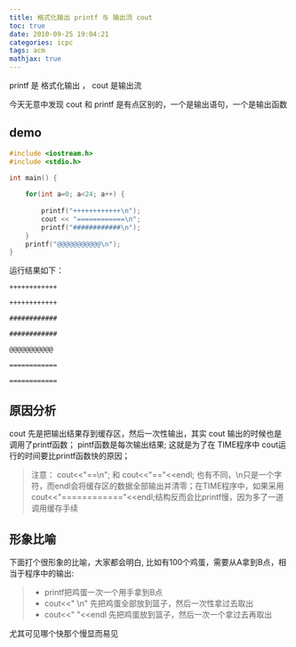 ```yaml
---
title: 格式化输出 printf 与 输出流 cout
toc: true
date: 2010-09-25 19:04:21
categories: icpc
tags: acm
mathjax: true
---
```


printf 是 格式化输出 ， cout 是输出流

今天无意中发现 cout 和 printf 是有点区别的，一个是输出语句，一个是输出函数

<!-- more -->

## demo

```cpp
#include <iostream.h>
#include <stdio.h>

int main() {
   
    for(int a=0; a<24; a++) {
    
        printf("++++++++++++\n");
        cout << "============\n";
        printf("############\n");
    }
    printf("@@@@@@@@@@@\n");
}
```

运行结果如下：

```
++++++++++++

++++++++++++

############

############

@@@@@@@@@@@

============

============
```

## 原因分析

cout 先是把输出结果存到缓存区，然后一次性输出，其实 cout 输出的时候也是调用了printf函数；
pintf函数是每次输出结果; 这就是为了在 TIME程序中 cout运行的时间要比printf函数快的原因；

> 注意： cout<<"==\n"; 和 cout<<"=="<<endl; 也有不同，\n只是一个字符，而endl会将缓存区的数据全部输出并清零；在TIME程序中，如果采用cout<<"============"<<endl;结构反而会比printf慢，因为多了一道调用缓存手续

## 形象比喻

下面打个很形象的比喻，大家都会明白, 比如有100个鸡蛋，需要从A拿到B点，相当于程序中的输出:

> - printf把鸡蛋一次一个用手拿到B点
> - cout<<"  \n" 先把鸡蛋全部放到篮子，然后一次性拿过去取出
> - cout<<" "<<endl 先把鸡蛋放到篮子，然后一次一个拿过去再取出

尤其可见哪个快那个慢显而易见

